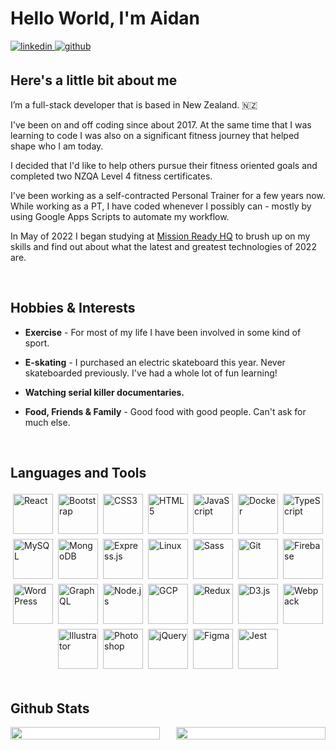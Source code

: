 # Hello World, I'm Aidan

<style>
  .tech-icons {
  display: flex;
  flex-wrap: wrap;
  justify-content: center;
}

a.tech-icon > img {
  height: 4rem;
  padding: 0.25rem;
}

.github-stats {
  display: flex;
  justify-content: space-between;
}

.github-stats > img {
  width: 100%;
}

.github-stat {
  display: flex;
  align-items: center;
  width: 47.5%;
  background-color: white;
}

.github-stat > img {
  width: 100%;
  height: 100%;
}
</style>

<a href="https://linkedin.com/in/aidannairn" target="_blank">
  <img src=https://img.shields.io/badge/linkedin-%231E77B5.svg?&style=for-the-badge&logo=linkedin&logoColor=white alt=linkedin style="margin-bottom: 5px;" />
</a>
<a href="https://github.com/aidannairn" target="_blank">
  <img src=https://img.shields.io/badge/github-%2324292e.svg?&style=for-the-badge&logo=github&logoColor=white alt=github style="margin-bottom: 5px;" />
</a>  

## Here's a little bit about me

I’m a full-stack developer that is based in New Zealand. 🇳🇿

I've been on and off coding since about 2017. At the same time that I was learning to code I was also on a significant fitness journey that helped shape who I am today.

I decided that I'd like to help others pursue their fitness oriented goals and completed two NZQA Level 4 fitness certificates.

I've been working as a self-contracted Personal Trainer for a few years now. While working as a PT, I have coded whenever I possibly can - mostly by using Google Apps Scripts to automate my workflow.

In May of 2022 I began studying at [Mission Ready HQ](https://www.missionreadyhq.com) to brush up on my skills and find out about what the latest and greatest technologies of 2022 are.  

<br/>  

## Hobbies & Interests

<div>

- **Exercise** - For most of my life I have been involved in some kind of sport.
  
- **E-skating** - I purchased an electric skateboard this year. Never skateboarded previously. I've had a whole lot of fun learning!  
  
- **Watching serial killer documentaries.**  
  
- **Food, Friends & Family** - Good food with good people. Can't ask for much else.  

</div>  

<br/>  

## Languages and Tools

<div class="tech-icons" >  
  <a class="tech-icon" href="https://reactjs.org/" target="_blank"><img src="https://profilinator.rishav.dev/skills-assets/react-original-wordmark.svg" alt="React"/></a>  
  <a class="tech-icon" href="https://getbootstrap.com/docs/3.4/javascript/" target="_blank"><img src="https://profilinator.rishav.dev/skills-assets/bootstrap-plain.svg" alt="Bootstrap"/></a>  
  <a class="tech-icon" href="https://www.w3schools.com/css/" target="_blank"><img src="https://profilinator.rishav.dev/skills-assets/css3-original-wordmark.svg" alt="CSS3"/></a>  
  <a class="tech-icon" href="https://en.wikipedia.org/wiki/HTML5" target="_blank"><img src="https://profilinator.rishav.dev/skills-assets/html5-original-wordmark.svg" alt="HTML5"/></a>  
  <a class="tech-icon" href="https://www.javascript.com/" target="_blank"><img src="https://profilinator.rishav.dev/skills-assets/javascript-original.svg" alt="JavaScript"/></a>  
  <a class="tech-icon" href="https://www.docker.com/" target="_blank"><img src="https://profilinator.rishav.dev/skills-assets/docker-original-wordmark.svg" alt="Docker"/></a>  
  <a class="tech-icon" href="https://www.typescriptlang.org/" target="_blank"><img src="https://profilinator.rishav.dev/skills-assets/typescript-original.svg" alt="TypeScript"/></a>  
  <a class="tech-icon" href="https://www.mysql.com/" target="_blank"><img src="https://profilinator.rishav.dev/skills-assets/mysql-original-wordmark.svg" alt="MySQL"/></a>  
  <a class="tech-icon" href="https://www.mongodb.com/" target="_blank"><img src="https://profilinator.rishav.dev/skills-assets/mongodb-original-wordmark.svg" alt="MongoDB"/></a>  
  <a class="tech-icon" href="https://expressjs.com/" target="_blank"><img src="https://profilinator.rishav.dev/skills-assets/express-original-wordmark.svg" alt="Express.js"/></a>  
  <a class="tech-icon" href="https://www.linux.org/" target="_blank"><img src="https://profilinator.rishav.dev/skills-assets/linux-original.svg" alt="Linux"/></a>  
  <a class="tech-icon" href="https://sass-lang.com/" target="_blank"><img src="https://profilinator.rishav.dev/skills-assets/sass-original.svg" alt="Sass"/></a>  
  <a class="tech-icon" href="https://github.com/" target="_blank"><img src="https://profilinator.rishav.dev/skills-assets/git-scm-icon.svg" alt="Git"/></a>  
  <a class="tech-icon" href="https://firebase.google.com/" target="_blank"><img src="https://profilinator.rishav.dev/skills-assets/firebase.png" alt="Firebase"/></a>  
  <a class="tech-icon" href="https://wordpress.com/" target="_blank"><img src="https://profilinator.rishav.dev/skills-assets/wordpress.png" alt="WordPress"/></a>  
  <a class="tech-icon" href="https://graphql.org/" target="_blank"><img src="https://profilinator.rishav.dev/skills-assets/graphql.png" alt="GraphQL"/></a>  
  <a class="tech-icon" href="https://nodejs.org/" target="_blank"><img src="https://profilinator.rishav.dev/skills-assets/nodejs-original-wordmark.svg" alt="Node.js"/></a>  
  <a class="tech-icon" href="https://cloud.google.com/" target="_blank"><img src="https://profilinator.rishav.dev/skills-assets/google_cloud-icon.svg" alt="GCP"/></a>  
  <a class="tech-icon" href="https://redux.js.org/" target="_blank"><img src="https://profilinator.rishav.dev/skills-assets/redux-original.svg" alt="Redux"/></a>  
  <a class="tech-icon" href="https://d3js.org/" target="_blank"><img src="https://profilinator.rishav.dev/skills-assets/d3js-original.svg" alt="D3.js"/></a>  
  <a class="tech-icon" href="https://webpack.js.org/" target="_blank"><img src="https://profilinator.rishav.dev/skills-assets/webpack-original.svg" alt="Webpack"/></a>  
  <a class="tech-icon" href="https://www.adobe.com/in/products/illustrator.html" target="_blank"><img src="https://profilinator.rishav.dev/skills-assets/adobe_illustrator-icon.svg" alt="Illustrator"/></a>  
  <a class="tech-icon" href="https://www.adobe.com/in/products/photoshop.html" target="_blank"><img src="https://profilinator.rishav.dev/skills-assets/photoshop-plain.svg" alt="Photoshop"/></a>  
  <a class="tech-icon" href="https://jquery.com/" target="_blank"><img src="https://profilinator.rishav.dev/skills-assets/jquery.png" alt="jQuery"/></a>  
  <a class="tech-icon" href="https://www.figma.com/" target="_blank"><img src="https://profilinator.rishav.dev/skills-assets/figma-icon.svg" alt="Figma"/></a>  
  <a class="tech-icon" href="https://www.jestjs.io/" target="_blank"><img src="https://profilinator.rishav.dev/skills-assets/jest.svg" alt="Jest"/></a>  
</div>  

<br/>  

## Github Stats

<div class="github-stats">
  <div class="github-stat">
    <img src="https://github-readme-stats.vercel.app/api?username=aidannairn&show_icons=true&count_private=true&hide_border=true" />
  </div>
  <div class="github-stat">
    <img src="https://github-readme-stats.vercel.app/api/top-langs/?username=aidannairn&hide_border=true&layout=compact" />
  </div>
</div>
